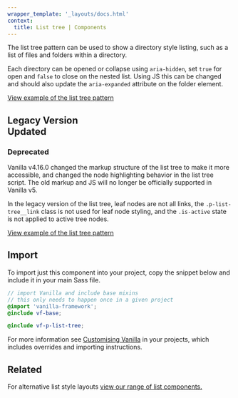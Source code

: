```yaml
---
wrapper_template: '_layouts/docs.html'
context:
  title: List tree | Components
---
```


The list tree pattern can be used to show a directory style listing, such as a list of files and folders within a directory.

Each directory can be opened or collapse using `aria-hidden`, set `true` for open and `false` to close on the nested list. Using JS this can be changed and should also update the `aria-expanded` attribute on the folder element.

<div class="embedded-example"><a href="/docs/examples/patterns/list-tree/default" class="js-example">
View example of the list tree pattern
</a></div>

<h2>
  Legacy Version
  <div class="p-status-label--information u-vertical-align--middle">Updated</div>
</h2>

<div class="p-notification--caution">
  <div class="p-notification__content">
    <h3 class="p-notification__title">Deprecated</h3>
    <p class="p-notification__message">Vanilla v4.16.0 changed the markup structure of the list tree to make it more accessible, and changed the node highlighting behavior in the list tree script. The old markup and JS will no longer be officially supported in Vanilla v5.</p>
  </div>
</div>

In the legacy version of the list tree, leaf nodes are not all links, the `.p-list-tree__link` class is not used for
leaf node styling, and the `.is-active` state is not applied to active tree nodes.

<div class="embedded-example"><a href="/docs/examples/patterns/list-tree/legacy" class="js-example">
View example of the list tree pattern
</a></div>

## Import

To import just this component into your project, copy the snippet below and include it in your main Sass file.

```scss
// import Vanilla and include base mixins
// this only needs to happen once in a given project
@import 'vanilla-framework';
@include vf-base;

@include vf-p-list-tree;
```

For more information see [Customising Vanilla](/docs/customising-vanilla/) in your projects, which includes overrides and importing instructions.

## Related

For alternative list style layouts [view our range of list components.](/docs/patterns/lists)
